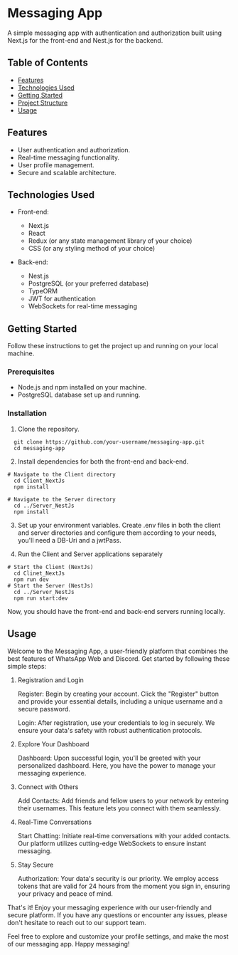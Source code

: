 # Messaging App

A simple messaging app with authentication and authorization built using Next.js for the front-end and Nest.js for the backend.

## Table of Contents

- [Features](#features)
- [Technologies Used](#technologies-used)
- [Getting Started](#getting-started)
- [Project Structure](#project-structure)
- [Usage](#usage)

## Features

- User authentication and authorization.
- Real-time messaging functionality.
- User profile management.
- Secure and scalable architecture.

## Technologies Used

- Front-end:
  - Next.js
  - React
  - Redux (or any state management library of your choice)
  - CSS (or any styling method of your choice)

- Back-end:
  - Nest.js
  - PostgreSQL (or your preferred database)
  - TypeORM
  - JWT for authentication
  - WebSockets for real-time messaging

## Getting Started

Follow these instructions to get the project up and running on your local machine.

### Prerequisites

- Node.js and npm installed on your machine.
- PostgreSQL database set up and running.

### Installation

1. Clone the repository.

```
  git clone https://github.com/your-username/messaging-app.git
  cd messaging-app
```
2. Install dependencies for both the front-end and back-end.

```
# Navigate to the Client directory
  cd Client_NextJs
  npm install
```

```
# Navigate to the Server directory
  cd ../Server_NestJs
  npm install
```
3. Set up your environment variables. Create .env files in both the client and server directories and configure them according to your needs,
 you'll need a DB-Uri and a jwtPass.

2. Run the Client and Server applications separately 

```
# Start the Client (NextJs)
  cd Clinet_NextJs
  npm run dev
# Start the Server (NestJs)
  cd ../Server_NestJs
  npm run start:dev
```
Now, you should have the front-end and back-end servers running locally.

## Usage

  Welcome to the Messaging App, a user-friendly platform that combines the best features of WhatsApp Web and Discord. Get started by following these simple steps:
1. Registration and Login

    Register: Begin by creating your account. Click the "Register" button and provide your essential details, including a unique username and a secure password.

    Login: After registration, use your credentials to log in securely. We ensure your data's safety with robust authentication protocols.

2. Explore Your Dashboard

    Dashboard: Upon successful login, you'll be greeted with your personalized dashboard. Here, you have the power to manage your messaging experience.

3. Connect with Others

    Add Contacts: Add friends and fellow users to your network by entering their usernames. This feature lets you connect with them seamlessly.

4. Real-Time Conversations

    Start Chatting: Initiate real-time conversations with your added contacts. Our platform utilizes cutting-edge WebSockets to ensure instant messaging.

5. Stay Secure

    Authorization: Your data's security is our priority. We employ access tokens that are valid for 24 hours from the moment you sign in, ensuring your privacy and peace of mind.

That's it! Enjoy your messaging experience with our user-friendly and secure platform. If you have any questions or encounter any issues, please don't hesitate to reach out to our support team.

Feel free to explore and customize your profile settings, and make the most of our messaging app. Happy messaging!


